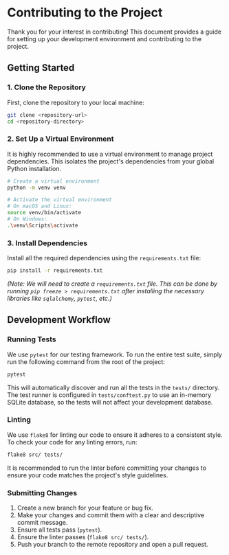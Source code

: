 # Contributing to the Project

Thank you for your interest in contributing! This document provides a guide for setting up your development environment and contributing to the project.

## Getting Started

### 1. Clone the Repository

First, clone the repository to your local machine:

```bash
git clone <repository-url>
cd <repository-directory>
```

### 2. Set Up a Virtual Environment

It is highly recommended to use a virtual environment to manage project dependencies. This isolates the project's dependencies from your global Python installation.

```bash
# Create a virtual environment
python -m venv venv

# Activate the virtual environment
# On macOS and Linux:
source venv/bin/activate
# On Windows:
.\venv\Scripts\activate
```

### 3. Install Dependencies

Install all the required dependencies using the `requirements.txt` file:

```bash
pip install -r requirements.txt
```

*(Note: We will need to create a `requirements.txt` file. This can be done by running `pip freeze > requirements.txt` after installing the necessary libraries like `sqlalchemy`, `pytest`, etc.)*

## Development Workflow

### Running Tests

We use `pytest` for our testing framework. To run the entire test suite, simply run the following command from the root of the project:

```bash
pytest
```

This will automatically discover and run all the tests in the `tests/` directory. The test runner is configured in `tests/conftest.py` to use an in-memory SQLite database, so the tests will not affect your development database.

### Linting

We use `flake8` for linting our code to ensure it adheres to a consistent style. To check your code for any linting errors, run:

```bash
flake8 src/ tests/
```

It is recommended to run the linter before committing your changes to ensure your code matches the project's style guidelines.

### Submitting Changes

1.  Create a new branch for your feature or bug fix.
2.  Make your changes and commit them with a clear and descriptive commit message.
3.  Ensure all tests pass (`pytest`).
4.  Ensure the linter passes (`flake8 src/ tests/`).
5.  Push your branch to the remote repository and open a pull request.
